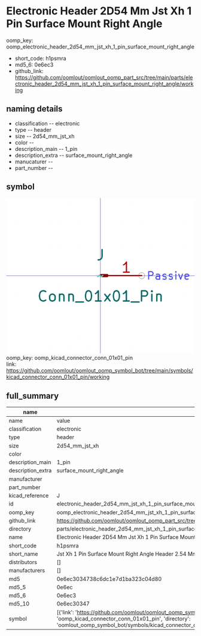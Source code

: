 # Electronic Header 2D54 Mm Jst Xh 1 Pin Surface Mount Right Angle
oomp_key: oomp_electronic_header_2d54_mm_jst_xh_1_pin_surface_mount_right_angle 

  
* short_code: h1psmra
* md5_6: 0e6ec3  
* github_link: https://github.com/oomlout/oomlout_oomp_part_src/tree/main/parts/electronic_header_2d54_mm_jst_xh_1_pin_surface_mount_right_angle/working  
## naming details
* classification -- electronic
* type -- header
* size -- 2d54_mm_jst_xh
* color -- 
* description_main -- 1_pin
* description_extra -- surface_mount_right_angle
* manucaturer -- 
* part_number -- 



## symbol

![](symbol/0/working/working_600.png)  
oomp_key: oomp_kicad_connector_conn_01x01_pin  
link: https://github.com/oomlout/oomlout_oomp_symbol_bot/tree/main/symbols/kicad_connector_conn_01x01_pin/working  


## full_summary
| name | value | 
| --- | --- | 
| name | value | 
| classification | electronic | 
| type | header | 
| size | 2d54_mm_jst_xh | 
| color |  | 
| description_main | 1_pin | 
| description_extra | surface_mount_right_angle | 
| manufacturer |  | 
| part_number |  | 
| kicad_reference | J | 
| id | electronic_header_2d54_mm_jst_xh_1_pin_surface_mount_right_angle | 
| oomp_key | oomp_electronic_header_2d54_mm_jst_xh_1_pin_surface_mount_right_angle | 
| github_link | https://github.com/oomlout/oomlout_oomp_part_src/tree/main/parts/electronic_header_2d54_mm_jst_xh_1_pin_surface_mount_right_angle/working | 
| directory | parts/electronic_header_2d54_mm_jst_xh_1_pin_surface_mount_right_angle | 
| name | Electronic Header 2D54 Mm Jst Xh 1 Pin Surface Mount Right Angle | 
| short_code | h1psmra | 
| short_name | Jst Xh 1 Pin Surface Mount Right Angle Header 2.54 Mm Pitch | 
| distributors | [] | 
| manufacturers | [] | 
| md5 | 0e6ec3034738c6dc1e7d1ba323c04d80 | 
| md5_5 | 0e6ec | 
| md5_6 | 0e6ec3 | 
| md5_10 | 0e6ec30347 | 
| symbol | [{'link': 'https://github.com/oomlout/oomlout_oomp_symbol_bot/tree/main/symbols/kicad_connector_conn_01x01_pin', 'oomp_key': 'oomp_kicad_connector_conn_01x01_pin', 'directory': 'oomlout_oomp_symbol_bot/symbols/kicad_connector_conn_01x01_pin//working/working.kicad_sym'}] | 
